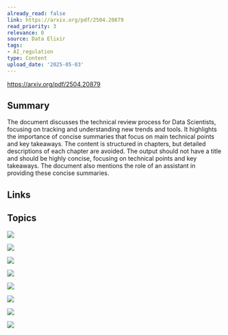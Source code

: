 ```yaml
---
already_read: false
link: https://arxiv.org/pdf/2504.20879
read_priority: 3
relevance: 0
source: Data Elixir
tags:
- AI_regulation
type: Content
upload_date: '2025-05-03'
---
```


https://arxiv.org/pdf/2504.20879
## Summary

The document discusses the technical review process for Data Scientists, focusing on tracking and understanding new trends and tools. It highlights the importance of concise summaries that focus on main technical points and key takeaways. The content is structured in chapters, but detailed descriptions of each chapter are avoided. The output should not have a title and should be highly concise, focusing on technical points and key takeaways. The document also mentions the role of an assistant in providing these concise summaries.
## Links


## Topics

![](topics/Concept/Leaderboard%20Illusion)

![](topics/Concept/Private%20Testing)

![](topics/Concept/Selective%20Disclosure)

![](topics/Concept/Data%20Access%20Asymmetries)

![](topics/Concept/Overfitting%20to%20Arena%20Specific%20Dynamics)

![](topics/Concept/Model%20Deprecation)

![](topics/Concept/Sampling%20Rate)

![](topics/Concept/Bradley%20Terry%20Model)